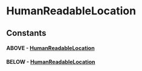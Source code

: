 # HumanReadableLocation
## Constants
#### ABOVE - [HumanReadableLocation](HumanReadableLocation.html)
#### BELOW - [HumanReadableLocation](HumanReadableLocation.html)
